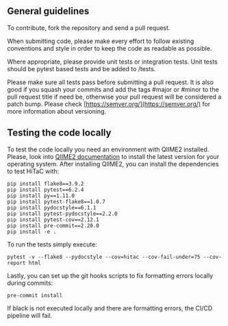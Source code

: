 ## General guidelines

To contribute, fork the repository and send a pull request.

When submitting code, please make every effort to follow existing conventions and style in order to keep the code as readable as possible.

Where appropriate, please provide unit tests or integration tests. Unit tests should be pytest based tests and be added to <project>/tests.

Please make sure all tests pass before submitting a pull request. It is also good if you squash your commits and add the tags #major or #minor to the pull request title if need be, otherwise your pull request will be considered a patch bump. Please check [https://semver.org/](https://semver.org/) for more information about versioning.

## Testing the code locally

To test the code locally you need an environment with QIIME2 installed. Please, look into [QIIME2 documentation](https://docs.qiime2.org/2022.8/install/) to install the latest version for your operating system. After installing QIIME2, you can install the dependencies to test HiTaC with:

```shell
pip install flake8==3.9.2
pip install pytest==6.2.4
pip install py==1.11.0
pip install pytest-flake8==1.0.7
pip install pydocstyle==6.1.1
pip install pytest-pydocstyle==2.2.0
pip install pytest-cov==2.12.1
pip install pre-commit==2.20.0
pip install -e .
```

To run the tests simply execute:

```shell
pytest -v --flake8 --pydocstyle --cov=hitac --cov-fail-under=75 --cov-report html
```

Lastly, you can set up the git hooks scripts to fix formatting errors locally during commits:

```shell
pre-commit install
```

If black is not executed locally and there are formatting errors, the CI/CD pipeline will fail.
